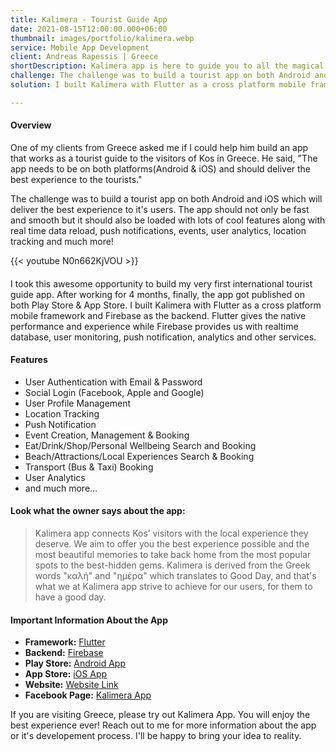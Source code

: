 ```yaml
---
title: Kalimera - Tourist Guide App
date: 2021-08-15T12:00:00.000+06:00
thumbnail: images/portfolio/kalimera.webp
service: Mobile App Development
client: Andreas Rapessis | Greece
shortDescription: Kalimera app is here to guide you to all the magical corners of Kos, Greece. From the most popular spots to the best hidden gems, it's aim is to offer you the best experience possible and the most beautiful memories to take back home!
challenge: The challenge was to build a tourist app on both Android and iOS which will deliver the best experience to it's users. The app is loaded with lots of cool features along with real time data reload, push notifications, events, user analytics, location tracking and much more!
solution: I built Kalimera with Flutter as a cross platform mobile framework and Firebase as the backend. Flutter gives the native performance and experience while Firebase provides us with realtime database, user monitoring, push notification, analytics and other services.

---
```

#### Overview
One of my clients from Greece asked me if I could help him build an app that works as a tourist guide to the visitors of Kos in Greece. He said, "The app needs to be on both platforms(Android & iOS) and should deliver the best experience to the tourists."

The challenge was to build a tourist app on both Android and iOS which will deliver the best experience to it's users. The app should not only be fast and smooth but it should also be loaded with lots of cool features along with real time data reload, push notifications, events, user analytics, location tracking and much more!

{{< youtube N0n662KjVOU >}}   

####

I took this awesome opportunity to build my very first international tourist guide app. After working for 4 months, finally, the app got published on both Play Store & App Store. I built Kalimera with Flutter as a cross platform mobile framework and Firebase as the backend. Flutter gives the native performance and experience while Firebase provides us with realtime database, user monitoring, push notification, analytics and other services.


#### Features
- User Authentication with Email & Password  
- Social Login (Facebook, Apple and Google)  
- User Profile Management  
- Location Tracking  
- Push Notification  
- Event Creation, Management & Booking  
- Eat/Drink/Shop/Personal Wellbeing Search and Booking  
- Beach/Attractions/Local Experiences Search & Booking  
- Transport (Bus & Taxi) Booking  
- User Analytics  
- and much more...  


#### Look what the owner says about the app:
> Kalimera app connects Kos’ visitors with the local experience they deserve. We aim to offer you the best experience possible and the most beautiful memories to take back home from the most popular spots to the best-hidden gems.
> Kalimera is derived from the Greek words "καλή" and "ημέρα" which translates to Good Day, and that's what we at Kalimera app strive to achieve for our users, for them to have a good day.


#### Important Information About the App
- **Framework:** [Flutter](https://flutter.dev/)  
- **Backend:** [Firebase](https://firebase.google.com/)  
- **Play Store:** [Android App](https://play.google.com/store/apps/details?id=com.outergaze.kosapp)  
- **App Store:** [iOS App](https://apps.apple.com/gr/app/kalimera/id1572166542)  
- **Website:** [Website Link](https://kalimerapp.eu/)  
- **Facebook Page:** [Kalimera App](https://www.facebook.com/app.kalimera)   

If you are visiting Greece, please try out Kalimera App. You will enjoy the best experience ever! Reach out to me for more information about the app or it's developement process. I'll be happy to bring your idea to reality.